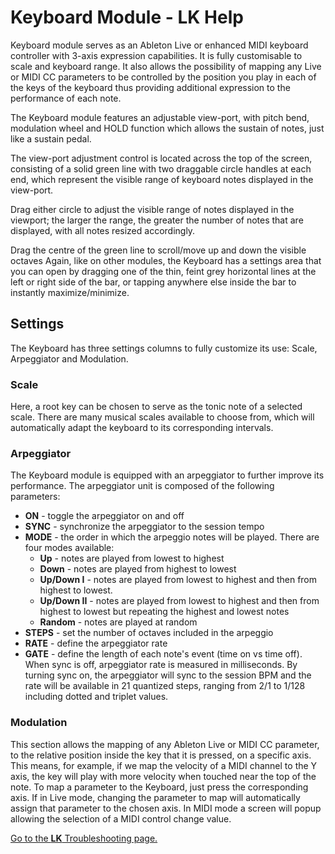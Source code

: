# Keyboard Module - LK Help

Keyboard module serves as an Ableton Live or enhanced MIDI keyboard controller with 3-axis expression capabilities. It is fully customisable to scale and keyboard range. It also allows the possibility of mapping any Live or MIDI CC parameters to be controlled by the position you play in each of the keys of the keyboard thus providing additional expression to the performance of each note.

The Keyboard module features an adjustable view-port, with pitch bend, modulation wheel and HOLD function which allows the sustain of notes, just like a sustain pedal.

The view-port adjustment control is located across the top of the screen, consisting of a solid green line with two draggable circle handles at each end, which represent the visible range of keyboard notes displayed in the view-port.

Drag either circle to adjust the visible range of notes displayed in the viewport; the larger the range, the greater the number of notes that are displayed, with all notes resized accordingly.

Drag the centre of the green line to scroll/move up and down the visible octaves
Again, like on other modules, the Keyboard has a settings area that you can open by dragging one of the thin, feint grey horizontal lines at the left or right side of the bar, or tapping anywhere else inside the bar to instantly maximize/minimize.

## Settings

The Keyboard has three settings columns to fully customize its use: Scale, Arpeggiator and Modulation.

### Scale

Here, a root key can be chosen to serve as the tonic note of a selected scale. There are many musical scales available to choose from, which will automatically adapt the keyboard to its corresponding intervals.

### Arpeggiator

The Keyboard module is equipped with an arpeggiator to further improve its performance.
The arpeggiator unit is composed of the following parameters:

- **ON** - toggle the arpeggiator on and off
- **SYNC** - synchronize the arpeggiator to the session tempo
- **MODE** - the order in which the arpeggio notes will be played. There are four modes available:
  - **Up** - notes are played from lowest to highest
  - **Down** - notes are played from highest to lowest
  - **Up/Down I** - notes are played from lowest to highest and then from highest to lowest.
  - **Up/Down II** - notes are played from lowest to highest and then from highest to lowest but repeating the highest and lowest notes
  - **Random** - notes are played at random
- **STEPS** - set the number of octaves included in the arpeggio
- **RATE** - define the arpeggiator rate
- **GATE** - define the length of each note's event (time on vs time off).
  When sync is off, arpeggiator rate is measured in milliseconds. By turning sync on, the arpeggiator will sync to the session BPM and the rate will be available in 21 quantized steps, ranging from 2/1 to 1/128 including dotted and triplet values.

### Modulation

This section allows the mapping of any Ableton Live or MIDI CC parameter, to the relative position inside the key that it is pressed, on a specific axis. This means, for example, if we map the velocity of a MIDI channel to the Y axis, the key will play with more velocity when touched near the top of the note.
To map a parameter to the Keyboard, just press the corresponding axis. If in Live mode, changing the parameter to map will automatically assign that parameter to the chosen axis. In MIDI mode a screen will popup allowing the selection of a MIDI control change value.

[Go to the **LK** Troubleshooting page.](troubleshooting)
